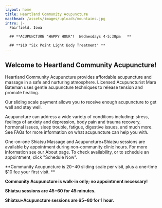 ```yaml
---
layout: home
title: Heartland Community Acupuncture
masthead: /assets/images/uploads/mountains.jpg
intro: |-
  Fairfield, Iowa

  ## **ACUPUNCTURE "HAPPY HOUR"!  Wednesdays 4-5:30pm   **

  ## **$10 "Six Point Light Body Treatment" **
---
```

## Welcome to Heartland Community Acupuncture!

Heartland Community Acupuncture provides affordable acupuncture and massage in a safe and nurturing atmosphere.  Licensed Acupuncturist Mara Bateman uses gentle acupuncture techniques to release tension and promote healing.

Our sliding scale payment allows you to receive enough acupuncture to get well and stay well.

Acupuncture can address a wide variety of conditions including: stress, feelings of anxiety and depression, body pain and trauma recovery, hormonal issues, sleep trouble, fatigue, digestive issues, and much more.  See FAQs for more information on what acupuncture can help you with.

One-on-one Shiatsu Massage  and Acupuncture+Shiatsu sessions are available by appointment during non-community clinic hours.  For more information see our About page. To check availability, or to schedule an appointment, click "Schedule Now".

**Community Acupuncture is $20-$40 sliding scale per visit, plus a one-time $10 fee your first visit. **

**Community Acupuncture is walk-in only; no appointment necessary!**

**Shiatsu sessions are $45-$60 for 45 minutes.**

**Shiatsu+Acupuncture sessions are $65-$80 for 1 hour.**
